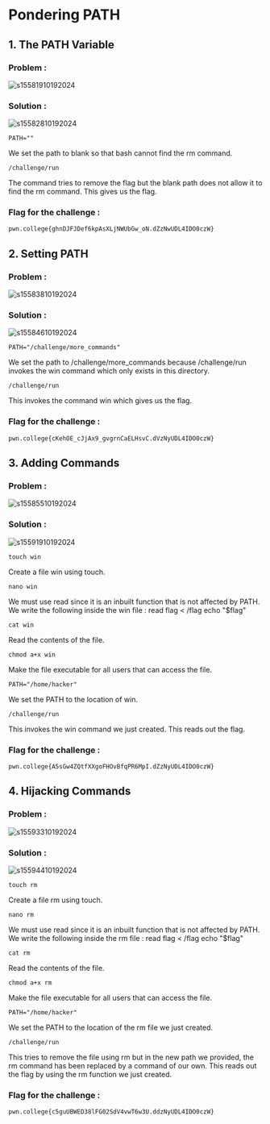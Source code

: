 # Pondering PATH
## 1. The PATH Variable
### Problem :
![s15581910192024](https://a.okmd.dev/md/671389c5caeb7.png)
### Solution :
![s15582810192024](https://a.okmd.dev/md/671389cd9cb6b.png)
```
PATH=""
```
We set the path to blank so that bash cannot find the rm command.
```
/challenge/run
```
The command tries to remove the flag but the blank path does not allow it to find the rm command.
This gives us the flag.
### Flag for the challenge :
```
pwn.college{ghnDJFJDef6kpAsXLjNWUbGw_oN.dZzNwUDL4IDO0czW}
```

## 2. Setting PATH
### Problem :
![s15583810192024](https://a.okmd.dev/md/671389d7df660.png)
### Solution :
![s15584610192024](https://a.okmd.dev/md/671389e0284a2.png)
```
PATH="/challenge/more_commands"
```
We set the path to /challenge/more_commands because /challenge/run invokes the win command which only exists in this directory.
```
/challenge/run
```
This invokes the command win which gives us the flag.
### Flag for the challenge :
```
pwn.college{cKehOE_cJjAx9_gvgrnCaELHsvC.dVzNyUDL4IDO0czW}
```

## 3. Adding Commands
### Problem :
![s15585510192024](https://a.okmd.dev/md/671389e9c491f.png)
### Solution :
![s15591910192024](https://a.okmd.dev/md/67138a009b9c2.png)
```
touch win
```
Create a file win using touch.
```
nano win
```
We must use read since it is an inbuilt function that is not affected by PATH.
We write the following inside the win file :
read flag < /flag
echo "$flag"

```
cat win
```
Read the contents of the file.
```
chmod a+x win
```
Make the file executable for all users that can access the file.
```
PATH="/home/hacker"
```
We set the PATH to the location of win.
```
/challenge/run
```
This invokes the win command we just created.
This reads out the flag.
### Flag for the challenge :
```
pwn.college{A5sGw4ZQtfXXgoFHOvBfqPR6MpI.dZzNyUDL4IDO0czW}
```

## 4. Hijacking Commands
### Problem :
![s15593310192024](https://a.okmd.dev/md/67138a0e71df4.png)
### Solution :
![s15594410192024](https://a.okmd.dev/md/67138a1a3e691.png)
```
touch rm
```
Create a file rm using touch.
```
nano rm
```
We must use read since it is an inbuilt function that is not affected by PATH.
We write the following inside the rm file :
read flag < /flag
echo "$flag"

```
cat rm
```
Read the contents of the file.
```
chmod a+x rm
```
Make the file executable for all users that can access the file.
```
PATH="/home/hacker"
```
We set the PATH to the location of the rm file we just created.
```
/challenge/run
```
This tries to remove the file using rm but in the new path we provided, the rm command has been replaced by a command of our own.
This reads out the flag by using the rm function we just created.
### Flag for the challenge :
```
pwn.college{c5guUBWED38lFG02SdV4vwT6w3U.ddzNyUDL4IDO0czW}
```
